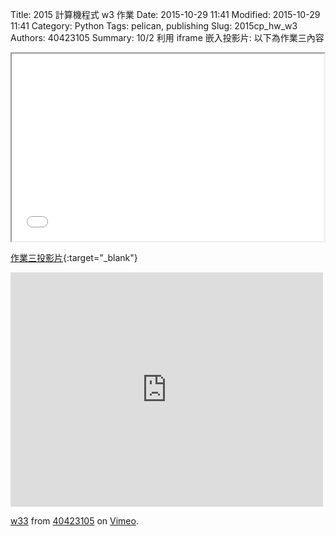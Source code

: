 Title: 2015 計算機程式 w3 作業
Date: 2015-10-29 11:41
Modified: 2015-10-29 11:41
Category: Python
Tags: pelican, publishing
Slug: 2015cp_hw_w3
Authors: 40423105
Summary: 10/2
利用 iframe 嵌入投影片:
以下為作業三內容



<iframe 
<iframe src="simplest2.html" width="500" height="300"></iframe>

[作業三投影片](simplest2.html){:target="_blank"}
<iframe src="https://player.vimeo.com/video/145728134" width="500" height="375" frameborder="0" webkitallowfullscreen mozallowfullscreen allowfullscreen></iframe> <p><a href="https://vimeo.com/145728134">w33</a> from <a href="https://vimeo.com/user44512429">40423105</a> on <a href="https://vimeo.com">Vimeo</a>.</p>

